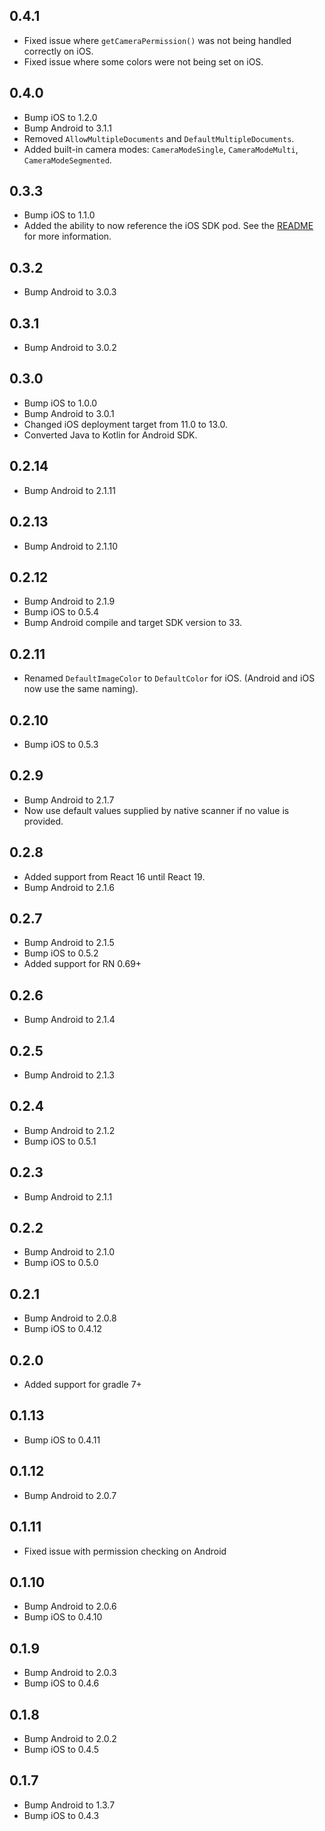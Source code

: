 ## 0.4.1

* Fixed issue where `getCameraPermission()` was not being handled correctly on iOS.
* Fixed issue where some colors were not being set on iOS.

## 0.4.0

* Bump iOS to 1.2.0
* Bump Android to 3.1.1
* Removed `AllowMultipleDocuments` and `DefaultMultipleDocuments`. 
* Added built-in camera modes: `CameraModeSingle`, `CameraModeMulti`, `CameraModeSegmented`.

## 0.3.3

* Bump iOS to 1.1.0
* Added the ability to now reference the iOS SDK pod. See the [README](https://github.com/klippa-app/react-native-klippa-scanner-sdk#ios) for more information.


## 0.3.2

* Bump Android to 3.0.3

## 0.3.1

* Bump Android to 3.0.2

## 0.3.0

* Bump iOS to 1.0.0
* Bump Android to 3.0.1
* Changed iOS deployment target from 11.0 to 13.0.
* Converted Java to Kotlin for Android SDK.

## 0.2.14

* Bump Android to 2.1.11

## 0.2.13

* Bump Android to 2.1.10

## 0.2.12

* Bump Android to 2.1.9
* Bump iOS to 0.5.4
* Bump Android compile and target SDK version to 33.

## 0.2.11

* Renamed `DefaultImageColor` to `DefaultColor` for iOS. (Android and iOS now use the same naming).

## 0.2.10

* Bump iOS to 0.5.3

## 0.2.9

* Bump Android to 2.1.7
* Now use default values supplied by native scanner if no value is provided.

## 0.2.8

* Added support from React 16 until React 19.
* Bump Android to 2.1.6

## 0.2.7

* Bump Android to 2.1.5
* Bump iOS to 0.5.2
* Added support for RN 0.69+

## 0.2.6

* Bump Android to 2.1.4

## 0.2.5

* Bump Android to 2.1.3

## 0.2.4

* Bump Android to 2.1.2
* Bump iOS to 0.5.1

## 0.2.3

* Bump Android to 2.1.1

## 0.2.2

* Bump Android to 2.1.0
* Bump iOS to 0.5.0

## 0.2.1

* Bump Android to 2.0.8
* Bump iOS to 0.4.12

## 0.2.0

* Added support for gradle 7+

## 0.1.13

* Bump iOS to 0.4.11

## 0.1.12

* Bump Android to 2.0.7

## 0.1.11

* Fixed issue with permission checking on Android

## 0.1.10

* Bump Android to 2.0.6
* Bump iOS to 0.4.10

## 0.1.9

* Bump Android to 2.0.3
* Bump iOS to 0.4.6

## 0.1.8

* Bump Android to 2.0.2
* Bump iOS to 0.4.5

## 0.1.7

* Bump Android to 1.3.7
* Bump iOS to 0.4.3
